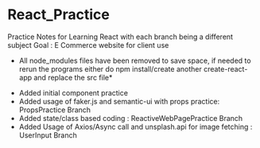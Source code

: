 # React_Practice
Practice Notes for Learning React with each branch being a different subject
Goal : E Commerce website for client use

* All node_modules files have been removed to save space, if needed to rerun the programs either do npm install/create another create-react-app and replace the src file*  

- Added initial component practice
- Added usage of faker.js and semantic-ui with props practice: PropsPractice Branch
- Added state/class based coding : ReactiveWebPagePractice Branch
- Added Usage of Axios/Async call and unsplash.api for image fetching : UserInput Branch
